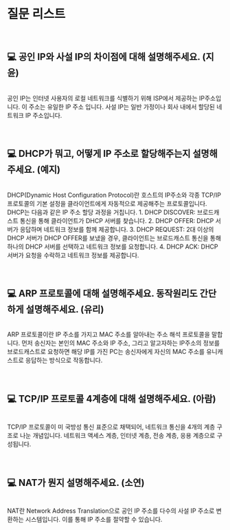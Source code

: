 # 질문 리스트

<br>

## 💻 공인 IP와 사설 IP의 차이점에 대해 설명해주세요. (지윤)

<br>
공인 IP는 인터넷 사용자의 로컬 네트워크를 식별하기 위해 ISP에서 제공하는 IP주소입니다. 이 주소는 유일한 IP 주소 입니다. 사설 IP는 일반 가정이나 회사 내에서 할당된 네트워크 IP 주소입니다.
<br><br><br>

## 💻 DHCP가 뭐고, 어떻게 IP 주소로 할당해주는지 설명해주세요. (예지)

<br>
DHCP(Dynamic Host Configuration Protocol)란 호스트의 IP주소와 각종 TCP/IP 프로토콜의 기본 설정을 클라이언트에게 자동적으로 제공해주는 프로토콜입니다. 
DHCP는 다음과 같은 IP 주소 할당 과정을 거칩니다.
1. DHCP DISCOVER: 브로드캐스트 통신을 통해 클라이언트가 DHCP 서버를 찾습니다.
2. DHCP OFFER: DHCP 서버가 응답하며 네트워크 정보를 함께 제공합니다.
3. DHCP REQUEST: 2대 이상의 DHCP 서버가 DHCP OFFER를 보냈을 경우, 클라이언트는 브로드캐스트 통신을 통해 하나의 DHCP 서버를 선택하고 네트워크 정보를 요청합니다.
4. DHCP ACK: DHCP 서버가 요청을 수락하고 네트워크 정보를 제공합니다.
<br><br><br>

## 💻 ARP 프로토콜에 대해 설명해주세요. 동작원리도 간단하게 설명해주세요. (유리)

<br>
ARP 프로토콜이란 IP 주소를 가지고 MAC 주소를 알아내는 주소 해석 프로토콜을 말합니다.  먼저 송신자는 본인의 MAC 주소와 IP 주소, 그리고 알고자하는 IP주소의 정보를 브로드캐스트로 요청하면 해당 IP를 가진 PC는 송신자에게 자신의 MAC 주소를 유니캐스트로 응답하는 방식으로 작동합니다.
<br><br><br>

## 💻 TCP/IP 프로토콜 4계층에 대해 설명해주세요. (아람)

<br>
TCP/IP 프로토콜이 미 국방성 통신 표준으로 채택되어, 네트워크 통신을 4개의 계층 구조로 나눈 개념입니다.
네트워크 액세스 계층, 인터넷 계층, 전송 계층, 응용 계층으로 구성됩니다.
<br><br><br>

## 💻 NAT가 뭔지 설명해주세요. (소연)

<br>
NAT란 Network Address Translation으로 공인 IP 주소를 다수의 사설 IP 주소로 변환하는 시스템입니다. 이를 통해 IP 주소를 절약할 수 있습니다.
<br><br><br>
